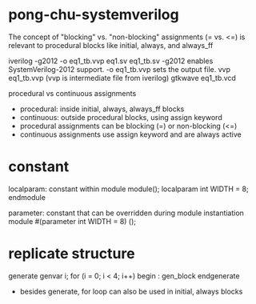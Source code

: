 # pong-chu-systemverilog

The concept of "blocking" vs. "non-blocking" assignments (= vs. <=) is relevant to procedural blocks like initial, always, and always_ff

iverilog -g2012 -o eq1_tb.vvp eq1.sv eq1_tb.sv
    -g2012 enables SystemVerilog-2012 support.
    -o eq1_tb.vvp sets the output file.
vvp eq1_tb.vvp (vvp is intermediate file from iverilog)
gtkwave eq1_tb.vcd

procedural vs continuous assignments
- procedural: inside initial, always, always_ff blocks
- continuous: outside procedural blocks, using assign keyword
- procedural assignments can be blocking (=) or non-blocking (<=)
- continuous assignments use assign keyword and are always active

# constant
localparam: constant within module
module();
    localparam int WIDTH = 8;
endmodule

parameter: constant that can be overridden during module instantiation
module #(parameter int WIDTH = 8) ();

# replicate structure
generate
    genvar i;
    for (i = 0; i < 4; i++) begin : gen_block
endgenerate
- besides generate, for loop can also be used in initial, always blocks